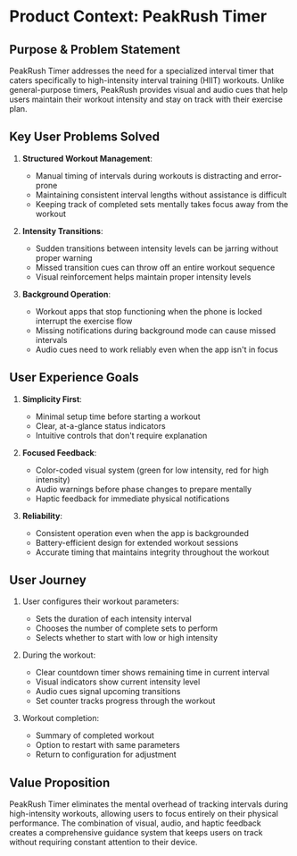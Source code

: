 # Product Context: PeakRush Timer

## Purpose & Problem Statement

PeakRush Timer addresses the need for a specialized interval timer that caters specifically to high-intensity interval training (HIIT) workouts. Unlike general-purpose timers, PeakRush provides visual and audio cues that help users maintain their workout intensity and stay on track with their exercise plan.

## Key User Problems Solved

1. **Structured Workout Management**:

   - Manual timing of intervals during workouts is distracting and error-prone
   - Maintaining consistent interval lengths without assistance is difficult
   - Keeping track of completed sets mentally takes focus away from the workout

2. **Intensity Transitions**:

   - Sudden transitions between intensity levels can be jarring without proper warning
   - Missed transition cues can throw off an entire workout sequence
   - Visual reinforcement helps maintain proper intensity levels

3. **Background Operation**:
   - Workout apps that stop functioning when the phone is locked interrupt the exercise flow
   - Missing notifications during background mode can cause missed intervals
   - Audio cues need to work reliably even when the app isn't in focus

## User Experience Goals

1. **Simplicity First**:

   - Minimal setup time before starting a workout
   - Clear, at-a-glance status indicators
   - Intuitive controls that don't require explanation

2. **Focused Feedback**:

   - Color-coded visual system (green for low intensity, red for high intensity)
   - Audio warnings before phase changes to prepare mentally
   - Haptic feedback for immediate physical notifications

3. **Reliability**:
   - Consistent operation even when the app is backgrounded
   - Battery-efficient design for extended workout sessions
   - Accurate timing that maintains integrity throughout the workout

## User Journey

1. User configures their workout parameters:

   - Sets the duration of each intensity interval
   - Chooses the number of complete sets to perform
   - Selects whether to start with low or high intensity

2. During the workout:

   - Clear countdown timer shows remaining time in current interval
   - Visual indicators show current intensity level
   - Audio cues signal upcoming transitions
   - Set counter tracks progress through the workout

3. Workout completion:
   - Summary of completed workout
   - Option to restart with same parameters
   - Return to configuration for adjustment

## Value Proposition

PeakRush Timer eliminates the mental overhead of tracking intervals during high-intensity workouts, allowing users to focus entirely on their physical performance. The combination of visual, audio, and haptic feedback creates a comprehensive guidance system that keeps users on track without requiring constant attention to their device.
